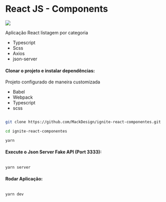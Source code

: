 # React JS - Components

<img src="https://mackdeveloper.com.br/github_repos/watchme/screen.png" />

<p>Aplicação React listagem por categoria</p>

<ul>
  <li>Typescript</li>
  <li>Scss</li>
  <li>Axios</li>
  <li>json-server</li>
</ul>

<h4>Clonar o projeto e instalar dependências:</h4>

<p>Projeto configurado de maneira customizada</p>

<ul>
  <li>Babel</li>
  <li>Webpack</li>
  <li>Typescript</li>
  <li>scss</li>
</ul>

```bash

git clone https://github.com/MackDesign/ignite-react-componentes.git

cd ignite-react-componentes

yarn

```

<h4>Execute o Json Server Fake API (Port 3333):</h4>

```bash

yarn server

```

<h4>Rodar Aplicação:</h4>

```bash

yarn dev

```
